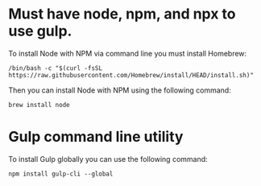 # Must have node, npm, and npx to use gulp.

To install Node with NPM via command line you must install Homebrew:
```
/bin/bash -c "$(curl -fsSL https://raw.githubusercontent.com/Homebrew/install/HEAD/install.sh)"
```

Then you can install Node with NPM using the following command:
```
brew install node
```

# Gulp command line utility

To install Gulp globally you can use the following command:
```
npm install gulp-cli --global
```
